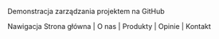Demonstracja zarządzania projektem na GitHub

Nawigacja
Strona główna | O nas | Produkty | Opinie | Kontakt
